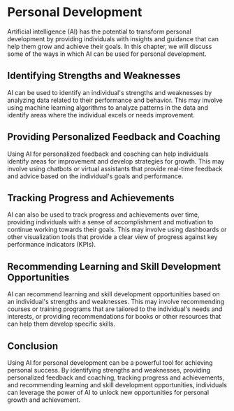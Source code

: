 Personal Development
========================================================================

Artificial intelligence (AI) has the potential to transform personal development by providing individuals with insights and guidance that can help them grow and achieve their goals. In this chapter, we will discuss some of the ways in which AI can be used for personal development.

Identifying Strengths and Weaknesses
------------------------------------

AI can be used to identify an individual's strengths and weaknesses by analyzing data related to their performance and behavior. This may involve using machine learning algorithms to analyze patterns in the data and identify areas where the individual excels or needs improvement.

Providing Personalized Feedback and Coaching
--------------------------------------------

Using AI for personalized feedback and coaching can help individuals identify areas for improvement and develop strategies for growth. This may involve using chatbots or virtual assistants that provide real-time feedback and advice based on the individual's goals and performance.

Tracking Progress and Achievements
----------------------------------

AI can also be used to track progress and achievements over time, providing individuals with a sense of accomplishment and motivation to continue working towards their goals. This may involve using dashboards or other visualization tools that provide a clear view of progress against key performance indicators (KPIs).

Recommending Learning and Skill Development Opportunities
---------------------------------------------------------

AI can recommend learning and skill development opportunities based on an individual's strengths and weaknesses. This may involve recommending courses or training programs that are tailored to the individual's needs and interests, or providing recommendations for books or other resources that can help them develop specific skills.

Conclusion
----------

Using AI for personal development can be a powerful tool for achieving personal success. By identifying strengths and weaknesses, providing personalized feedback and coaching, tracking progress and achievements, and recommending learning and skill development opportunities, individuals can leverage the power of AI to unlock new opportunities for personal growth and achievement.
